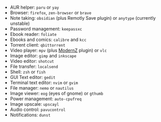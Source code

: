 - AUR helper: `paru` or `yay`
- Browser: `firefox`, `zen-browser` or `brave`
- Note taking: `obsidian` (plus Remotly Save plugin) or `anytype` (currently unstable)
- Password management: `keepassxc`
- Ebook reader: `foliate`
- Ebooks and comics: `calibre` and `kcc`
- Torrent client: `qbittorrent`
- Video player: `mpv` (plus [ModernZ](https://github.com/Samillion/ModernZ) plugin) or `vlc`
- Image editor: `gimp` and `inkscape`
- Video editor: `shotcut`
- File transfer: `localsend`
- Shell: `zsh` or `fish`
- GUI Text editor: `gedit`
- Terminal text editor: `nvim` or `gvim`
- File manager: `nemo` or `nautilus`
- Image viewer: `eog` (eyes of gnome) or `gthumb`
- Power management: `auto-cpufreq`
- Image upscale: `upscayl`
- Audio control: `pavucontrol`
- Notifications: `dunst`

